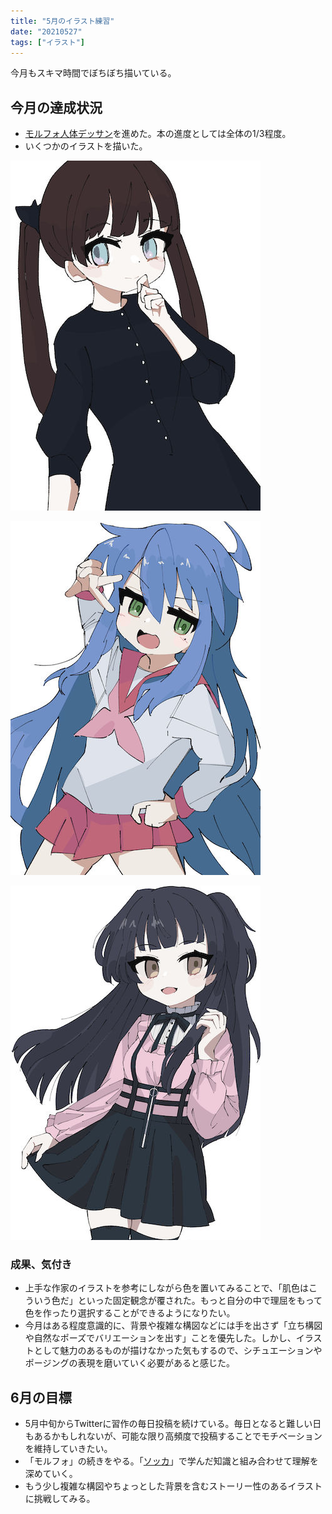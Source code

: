 ```yaml
---
title: "5月のイラスト練習"
date: "20210527"
tags: ["イラスト"]
---
```


今月もスキマ時間でぼちぼち描いている。

## 今月の達成状況

- [モルフォ人体デッサン](http://www.graphicsha.co.jp/detail.html?p=34678)を進めた。本の進度としては全体の1/3程度。
- いくつかのイラストを描いた。

![イラスト1](./01.jpg)

![イラスト2](./02.jpg)

![イラスト3](./03.jpg)

### 成果、気付き

- 上手な作家のイラストを参考にしながら色を置いてみることで、「肌色はこういう色だ」といった固定観念が覆された。もっと自分の中で理屈をもって色を作ったり選択することができるようになりたい。
- 今月はある程度意識的に、背景や複雑な構図などには手を出さず「立ち構図や自然なポーズでバリエーションを出す」ことを優先した。しかし、イラストとして魅力のあるものが描けなかった気もするので、シチュエーションやポージングの表現を磨いていく必要があると感じた。

## 6月の目標

- 5月中旬からTwitterに習作の毎日投稿を続けている。毎日となると難しい日もあるかもしれないが、可能な限り高頻度で投稿することでモチベーションを維持していきたい。
- 「モルフォ」の続きをやる。「[ソッカ](https://www.ohmsha.co.jp/book/9784274507151/)」で学んだ知識と組み合わせて理解を深めていく。
- もう少し複雑な構図やちょっとした背景を含むストーリー性のあるイラストに挑戦してみる。
